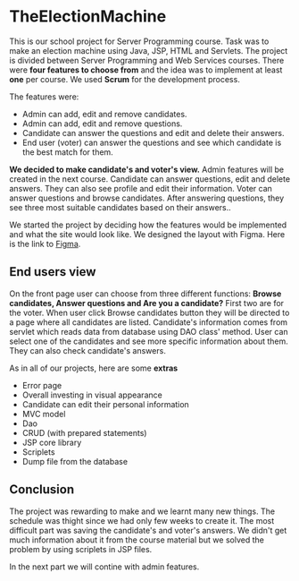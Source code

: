 # TheElectionMachine
This is our school project for Server Programming course. Task was to make an election machine using Java, JSP, HTML and Servlets. The project is divided between Server Programming and Web Services courses. There were **four features to choose from** and the idea was to implement at least **one** per course. We used **Scrum** for the development process.

The features were:

 -  Admin can add, edit and remove candidates.
 -  Admin can add, edit and remove questions.
 -  Candidate can answer the questions and edit and delete their answers.
 -  End user (voter) can answer the questions and see which candidate is the best match for them.

**We decided to make candidate's and voter's view.** Admin features will be created in the next course. 
Candidate can answer questions, edit and delete answers. They can also see profile and edit their information. 
Voter can answer questions and browse candidates. After answering questions, they see three most suitable candidates based on their answers..

We started the project by deciding how the features would be implemented and what the site would look like. We designed the layout with Figma. Here is the link to [Figma](https://www.figma.com/file/OV6hQmNGV3PbAVEQjBtPgV/Election-Machine-Frontpage?node-id=0%3A1).

## End users view

On the front page user can choose from three different functions: **Browse candidates, Answer questions and Are you a candidate?** First two are for the voter.
When user click Browse candidates button they will be directed to a page where all candidates are listed. Candidate's information comes from servlet which reads data from database using DAO class' method. User can select one of the candidates and see more specific information about them. They can also check candidate's answers. 

As in all of our projects, here are some **extras**
 * Error page 
 * Overall investing in visual appearance
 * Candidate can edit their personal information
 * MVC model
 * Dao
 * CRUD (with prepared statements)
 * JSP core library
 * Scriplets
 * Dump file from the database


## Conclusion

The project was rewarding to make and we learnt many new things. The schedule was thight since we had only few weeks to create it. The most difficult part was saving the candidate's and voter's answers. We didn't get much information about it from the course material but we solved the problem by using scriplets in JSP files. 

In the next part we will contine with admin features.
